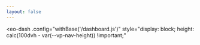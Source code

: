 ```yaml
---
layout: false
---
```


<script setup>
    import { onMounted, watch } from "vue"
    import { withBase } from 'vitepress'
    // import { trackEvent } from "@eox/pages-theme-eox/src/helpers.js";

    function waitForEodashStore(callback) {
        const interval = setInterval(() => {
            if (window.eodashStore) {
                clearInterval(interval)
                callback(window.eodashStore)
                const dash = document.querySelector("eo-dash");
                const style = document.createElement("style");
                style.textContent = `
                    .map-buttons-container .v-btn {
                    --v-btn-height: 18px !important;
                    }
                    .ol-mouse-position {
                    font-size: 10px;
                    }
                    #cursor-coordinates {
                    padding: 0px 8px;
                    }
                    .eodash-overlay {
                    top: 8px!important;
                    left:-20px!important;
                    }
                `;
                dash.shadowRoot.appendChild(style);
            }
        }, 100)
    }

    onMounted(() => {
        waitForEodashStore((eodashStore) => {
            const indicatorRef = eodashStore?.states?.indicator
            watch(indicatorRef, (newVal, oldVal) => {
                if (newVal && newVal !== "") {
                    // trackEvent(['indicators', 'select_indicator', newVal]);
                }
            }, { immediate: true })
            const poiRef = eodashStore?.states?.poi
            watch(poiRef, (newVal, oldVal) => {
                if (newVal && newVal !== "") {
                    // trackEvent(['features', 'select_feature', newVal]);
                }
            }, { immediate: true })
        })
    });
</script>

<NavBar></NavBar>
<eo-dash
    .config="withBase('/dashboard.js')"
    style="display: block; height: calc(100dvh - var(--vp-nav-height)) !important;"
></eo-dash>
